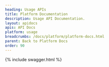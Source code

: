 ```yaml
---
heading: Usage APIs
title: Platform Documentation
description: Usage API Documentation.
layout: apidocs
apis: API Docs
platform: usage
breadcrumbs: /docs/platform/platform-docs.html
parent: Back to Platform Docs
order: 90
---
```


{% include swagger.html %}
